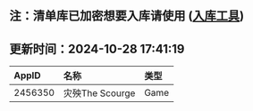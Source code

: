 ## 注：清单库已加密想要入库请使用 ([入库工具](https://github.com/BlankTMing/ManifestAutoUpdate/releases))

## 更新时间：2024-10-28 17:41:19
| AppID | 名称 | 类型  |
| :-------------------- | :----------------------------- | :----------- |
| 2456350 | 灾殃The Scourge| Game |
